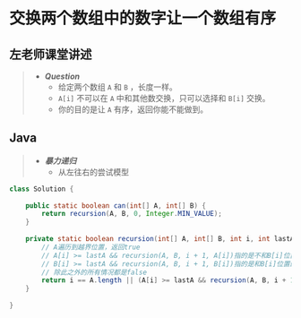 # 交换两个数组中的数字让一个数组有序

## 左老师课堂讲述

> - ***Question***
>   - 给定两个数组 `A` 和 `B` ，长度一样。
>   - `A[i]` 不可以在 `A` 中和其他数交换，只可以选择和 `B[i]` 交换。
>   - 你的目的是让 `A` 有序，返回你能不能做到。

## Java

> - ***暴力递归***
>   - 从左往右的尝试模型

```java
class Solution {
    
    public static boolean can(int[] A, int[] B) {
        return recursion(A, B, 0, Integer.MIN_VALUE);
    }
    
    private static boolean recursion(int[] A, int[] B, int i, int lastA) {
        // A遍历到越界位置，返回true
        // A[i] >= lastA && recursion(A, B, i + 1, A[i])指的是不和B[i]位置的数字交换，且当前位置升序
        // B[i] >= lastA && recursion(A, B, i + 1, B[i])指的是和B[i]位置的数字交换，且当前位置交换后升序
        // 除此之外的所有情况都是false
        return i == A.length || (A[i] >= lastA && recursion(A, B, i + 1, A[i])) || (B[i] >= lastA && recursion(A, B, i + 1, B[i]));
    }
    
}
```

